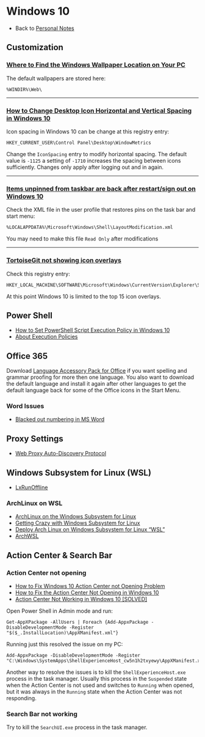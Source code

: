 # Windows 10

- Back to [Personal Notes](README.md)

## Customization

### [Where to Find the Windows Wallpaper Location on Your PC][Wallpaper]

The default wallpapers are stored here:

    %WINDIR%\Web\

[Wallpaper]: https://www.techjunkie.com/windows-wallpaper-location/

---

### [How to Change Desktop Icon Horizontal and Vertical Spacing in Windows 10][Icon]

Icon spacing in Windows 10 can be change at this registry entry:

    HKEY_CURRENT_USER\Control Panel\Desktop\WindowMetrics

Change the `IconSpacing` entry to modify horizontal spacing. The default value
is `-1125` a setting of `-1710` increases the spacing between icons
sufficiently. Changes only apply after logging out and in again.

[Icon]: https://www.tenforums.com/tutorials/16941-change-desktop-icon-spacing-windows-10-a.html

---

### [Items unpinned from taskbar are back after restart/sign out on Windows 10][Taskbar]

Check the XML file in the user profile that restores pins on the task bar and
start menu:

    %LOCALAPPDATA%\Microsoft\Windows\Shell\LayoutModification.xml

You may need to make this file `Read Only` after modifications

[Taskbar]: https://superuser.com/questions/1251656/items-unpinned-from-taskbar-are-back-after-restart-sign-out-on-windows-10

---

### [TortoiseGit not showing icon overlays][Overlay]

Check this registry entry:

    HKEY_LOCAL_MACHINE\SOFTWARE\Microsoft\Windows\CurrentVersion\Explorer\ShellIconOverlayIdentifiers

At this point Windows 10 is limited to the top 15 icon overlays.

[Overlay]: https://stackoverflow.com/questions/25156238/tortoisegit-not-showing-icon-overlays

## Power Shell

- [How to Set PowerShell Script Execution Policy in Windows 10][PS1]
- [About Execution Policies][PS2]

[PS1]: https://www.tenforums.com/tutorials/54585-change-powershell-script-execution-policy-windows-10-a.html
[PS2]: https://docs.microsoft.com/en-us/powershell/module/microsoft.powershell.core/about/about_execution_policies?view=powershell-6

## Office 365

Download [Language Accessory Pack for Office][Lang] if you want spelling and
grammar proofing for more then one language. You also want to download the
default language and install it again after other languages to get the default
language back for some of the Office icons in the Start Menu.

[Lang]: https://support.office.com/en-us/article/Language-Accessory-Pack-for-Office-82ee1236-0f9a-45ee-9c72-05b026ee809f

### Word Issues

- [Blacked out numbering in MS Word][Word]

[Word]: https://answers.microsoft.com/en-us/office/forum/office_2016-word/blacked-out-numbering-in-ms-word-2016/d2ec88d5-fcf6-41b6-bf05-487724585f51

## Proxy Settings

- [Web Proxy Auto-Discovery Protocol](https://en.wikipedia.org/wiki/Web_Proxy_Auto-Discovery_Protocol)

## Windows Subsystem for Linux (WSL)

- [LxRunOffline](https://github.com/DDoSolitary/LxRunOffline)

### ArchLinux on WSL

- [ArchLinux on the Windows Subsystem for Linux](https://davidtw.co/writings/2017/archlinux-on-the-windows-subsystem-for-linux)
- [Getting Crazy with Windows Subsystem for Linux](https://www.brianketelsen.com/getting-crazy-with-windows-subsystem-for-linux/)
- [Deploy Arch Linux on Windows Subsystem for Linux “WSL”](https://medium.com/@mudrii/deploy-arch-linux-on-windows-subsystem-for-linux-wsl-a7e4cdf78c80)
- [ArchWSL](https://github.com/yuk7/ArchWSL)

## Action Center & Search Bar

### Action Center not opening

- [How to Fix Windows 10 Action Center not Opening Problem](https://www.xtremerain.com/fix-windows-action-center-not-opening/)
- [How to Fix the Action Center Not Opening in Windows 10](https://www.maketecheasier.com/fix-action-center-not-opening-windows10/)
- [Action Center Not Working in Windows 10 [SOLVED]](https://troubleshooter.xyz/wiki/fix-action-center-not-working-in-windows-10/)

Open Power Shell in Admin mode and run:

    Get-AppXPackage -AllUsers | Foreach {Add-AppxPackage -DisableDevelopmentMode -Register "$($_.InstallLocation)\AppXManifest.xml"}

Running just this resolved the issue on my PC:

    Add-AppxPackage -DisableDevelopmentMode -Register "C:\Windows\SystemApps\ShellExperienceHost_cw5n1h2txyewy\AppXManifest.xml"

Another way to resolve the issues is to kill the `ShellExperienceHost.exe`
process in the task manager. Usually this process in the `Suspended` state when
the Action Center is not used and switches to `Running` when opened, but it was
always in the `Running` state when the Action Center was not responding.

### Search Bar not working

Try to kill the `SearchUI.exe` process in the task manager.
